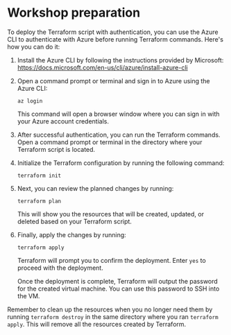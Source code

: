 # Workshop preparation
To deploy the Terraform script with authentication, you can use the Azure CLI to authenticate with Azure before running Terraform commands. Here's how you can do it:

1. Install the Azure CLI by following the instructions provided by Microsoft: https://docs.microsoft.com/en-us/cli/azure/install-azure-cli

2. Open a command prompt or terminal and sign in to Azure using the Azure CLI:

   ```shell
   az login
   ```

   This command will open a browser window where you can sign in with your Azure account credentials.

3. After successful authentication, you can run the Terraform commands. Open a command prompt or terminal in the directory where your Terraform script is located.

4. Initialize the Terraform configuration by running the following command:

   ```shell
   terraform init
   ```

5. Next, you can review the planned changes by running:

   ```shell
   terraform plan
   ```

   This will show you the resources that will be created, updated, or deleted based on your Terraform script.

6. Finally, apply the changes by running:

   ```shell
   terraform apply
   ```

   Terraform will prompt you to confirm the deployment. Enter `yes` to proceed with the deployment.

   Once the deployment is complete, Terraform will output the password for the created virtual machine. You can use this password to SSH into the VM.

Remember to clean up the resources when you no longer need them by running `terraform destroy` in the same directory where you ran `terraform apply`. This will remove all the resources created by Terraform.
